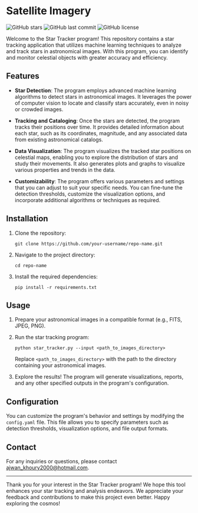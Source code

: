 # Satellite Imagery

![GitHub stars](https://img.shields.io/github/stars/your-username/repo-name?style=social) ![GitHub last commit](https://img.shields.io/github/last-commit/your-username/repo-name) ![GitHub license](https://img.shields.io/github/license/your-username/repo-name)

Welcome to the Star Tracker program! This repository contains a star tracking application that utilizes machine learning techniques to analyze and track stars in astronomical images. With this program, you can identify and monitor celestial objects with greater accuracy and efficiency.

## Features

- **Star Detection**: The program employs advanced machine learning algorithms to detect stars in astronomical images. It leverages the power of computer vision to locate and classify stars accurately, even in noisy or crowded images.

- **Tracking and Cataloging**: Once the stars are detected, the program tracks their positions over time. It provides detailed information about each star, such as its coordinates, magnitude, and any associated data from existing astronomical catalogs.

- **Data Visualization**: The program visualizes the tracked star positions on celestial maps, enabling you to explore the distribution of stars and study their movements. It also generates plots and graphs to visualize various properties and trends in the data.

- **Customizability**: The program offers various parameters and settings that you can adjust to suit your specific needs. You can fine-tune the detection thresholds, customize the visualization options, and incorporate additional algorithms or techniques as required.

## Installation

1. Clone the repository:

   ```
   git clone https://github.com/your-username/repo-name.git
   ```

2. Navigate to the project directory:

   ```
   cd repo-name
   ```

3. Install the required dependencies:

   ```
   pip install -r requirements.txt
   ```

## Usage

1. Prepare your astronomical images in a compatible format (e.g., FITS, JPEG, PNG).

2. Run the star tracking program:

   ```
   python star_tracker.py --input <path_to_images_directory>
   ```

   Replace `<path_to_images_directory>` with the path to the directory containing your astronomical images.

3. Explore the results! The program will generate visualizations, reports, and any other specified outputs in the program's configuration.

## Configuration

You can customize the program's behavior and settings by modifying the `config.yaml` file. This file allows you to specify parameters such as detection thresholds, visualization options, and file output formats.


## Contact

For any inquiries or questions, please contact [ajwan_khoury2000@hotmail.com](mailto:ajwan_khoury2000@hotmail.com).

---

Thank you for your interest in the Star Tracker program! We hope this tool enhances your star tracking and analysis endeavors. We appreciate your feedback and contributions to make this project even better. Happy exploring the cosmos!